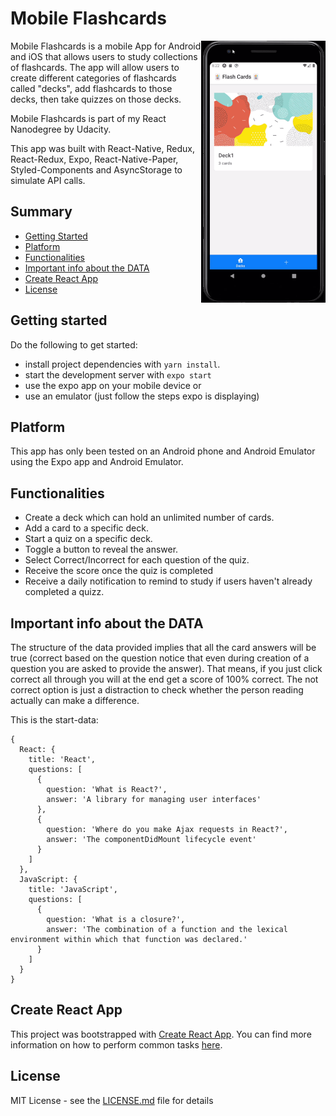 # Mobile Flashcards

<img align="right" src="src/assets/mobile-flashcards.gif" alt="FlashCards-demo" width="199" height="419">
Mobile Flashcards is a mobile App for Android and iOS that allows users to study collections of flashcards.
The app will allow users to create different categories of flashcards called "decks", add flashcards to those decks, then take quizzes on those decks.

Mobile Flashcards is part of my React Nanodegree by Udacity.

This app was built with React-Native, Redux, React-Redux, Expo, React-Native-Paper, Styled-Components and AsyncStorage to simulate API calls.

## Summary

- [Getting Started](#getting-started)
- [Platform](#platform)
- [Functionalities](#Functionalities)
- [Important info about the DATA](#important-info-about-the-DATA)
- [Create React App](#create-react-app)
- [License](#license)

## Getting started

Do the following to get started:

- install project dependencies with `yarn install`.
- start the development server with `expo start`
- use the expo app on your mobile device or
- use an emulator (just follow the steps expo is displaying)

## Platform

This app has only been tested on an Android phone and Android Emulator using the Expo app and Android Emulator.

## Functionalities

- Create a deck which can hold an unlimited number of cards.
- Add a card to a specific deck.
- Start a quiz on a specific deck.
- Toggle a button to reveal the answer.
- Select Correct/Incorrect for each question of the quiz.
- Receive the score once the quiz is completed
- Receive a daily notification to remind to study if users haven't already completed a quizz.

## Important info about the DATA

The structure of the data provided implies that all the card answers will be true (correct based on the question notice that even during creation of a question you are asked to provide the answer). That means, if you just click correct all through you will at the end get a score of 100% correct.
The not correct option is just a distraction to check whether the person reading actually can make a difference.

This is the start-data:

```
{
  React: {
    title: 'React',
    questions: [
      {
        question: 'What is React?',
        answer: 'A library for managing user interfaces'
      },
      {
        question: 'Where do you make Ajax requests in React?',
        answer: 'The componentDidMount lifecycle event'
      }
    ]
  },
  JavaScript: {
    title: 'JavaScript',
    questions: [
      {
        question: 'What is a closure?',
        answer: 'The combination of a function and the lexical environment within which that function was declared.'
      }
    ]
  }
}
```

## Create React App

This project was bootstrapped with [Create React App](https://github.com/facebookincubator/create-react-app). You can find more information on how to perform common tasks [here](https://github.com/facebookincubator/create-react-app/blob/master/packages/react-scripts/template/README.md).

## License

MIT License - see the [LICENSE.md](LICENSE.md) file for
details
